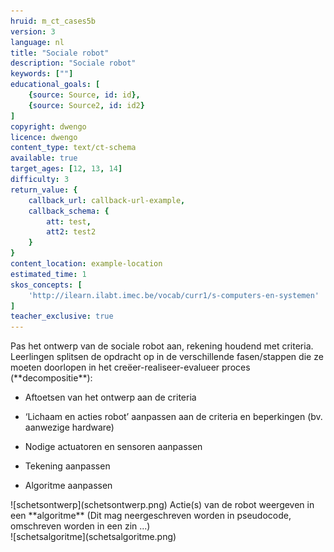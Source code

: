 ```yaml
---
hruid: m_ct_cases5b
version: 3
language: nl
title: "Sociale robot"
description: "Sociale robot"
keywords: [""]
educational_goals: [
    {source: Source, id: id}, 
    {source: Source2, id: id2}
]
copyright: dwengo
licence: dwengo
content_type: text/ct-schema
available: true
target_ages: [12, 13, 14]
difficulty: 3
return_value: {
    callback_url: callback-url-example,
    callback_schema: {
        att: test,
        att2: test2
    }
}
content_location: example-location
estimated_time: 1
skos_concepts: [
    'http://ilearn.ilabt.imec.be/vocab/curr1/s-computers-en-systemen'
]
teacher_exclusive: true
---
```


<context>
Pas het ontwerp van de sociale robot aan, rekening houdend met criteria.
</context>
<decomposition>
Leerlingen splitsen de opdracht op in de verschillende fasen/stappen die ze moeten doorlopen in het creëer-realiseer-evalueer proces (**decompositie**):
<ul><li>Aftoetsen van het ontwerp aan de criteria</li></ul>
<ul><li>‘Lichaam en acties robot’ aanpassen aan de criteria en beperkingen (bv. aanwezige hardware)</li></ul>
<ul><li>Nodige actuatoren en sensoren aanpassen</li></ul>
<ul><li>Tekening aanpassen</li></ul>
<ul><li>Algoritme aanpassen</li></ul>
![schetsontwerp](schetsontwerp.png)
</decomposition>
<patternRecognition>

</patternRecognition>
<abstraction>

</abstraction>
<algorithms>
Actie(s) van de robot weergeven in een **algoritme** (Dit mag neergeschreven worden in pseudocode, omschreven worden in een zin ...)<br>
![schetsalgoritme](schetsalgoritme.png)
</algorithms>
<implementation>

</implementation>
